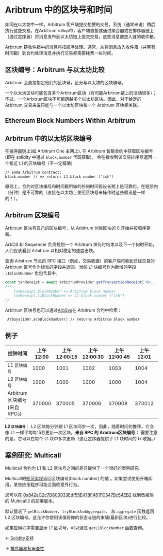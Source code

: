 # Aribtrum 中的区块号和时间
如同在以太坊中一样，Arbitrum
客户端提交想要的交易，系统（通常来说）稍后执行这些交易。在Arbitrum
rollup中，客户端直接或通过聚合器或在排序器链上（通过定序器）将消息发布到以太坊链上提交交易，这些消息被放入链的收件箱。

Arbitrum 链收件箱中的消息将按顺序处理。通常，从将消息放入收件箱（并带有时间戳）到合约处理消息并执行交易都需要耗费一些时间。

## 区块编号：Arbitrum 与以太坊比较
Arbitrum 会直接指定他们的区块号，区分与以太坊的区块编号。

一个以太坊区块可能包含多个Arbitrum区块（有可能Arbitrum链上的活动很多）；不过，一个Arbitrum区块不可能跨越多个以太坊区块。因此，对于给定的
Arbitrum 交易来说只能与一个以太坊区块和一个 Arbitrum 区块相关联。

## Ethereum Block Numbers Within Arbitrum

## Arbitrum 中的以太坊区块编号

在[排序器链](../../深入理解协议/洞悉Arbitrum.md#排序器模式)上(如 Arbitrum One
主网上), 在 Arbitrum 智能合约中获取区块编号(即在 solidity 中通过
`block.number` 代码获取)， 会在接收到该交易排序器返回一个接近 L1
的区块编号（不一定精确）

```sol
// some Arbitrum contract:
block.number // => returns L1 block number ("ish")
```

原则上，合约对区块编号和时间戳所做的任何时间假设长期上是可靠的，在短期内（分钟）是不可靠的（直接在以太坊上使用区块号来操作时这些假设是一样的！）。

## Arbitrum 区块编号

Arbitrum 区块有自己的区块编号，从 Arbitrum 创世区块的 0 开始并按顺序更新。

ArbOS 和 Sequencer 负责规划一个 Arbitrum 块何时结束以及下一个何时开始，人们应该看到 Arbitrum 以相对稳定的速度出块。

查询 Arbitrum 节点的 RPC 接口（例如，交易收据）的客户端将收到已经交易的 Arbitrum
区号作为标准的字段并返回，当然 L1 块编号作为新增的字段 `l1BlockNumber` 也包含其中。

```ts
const txnReceipt = await arbitrumProvider.getTransactionReceipt('0x...')
/** 
    txnReceipt.blockNumber => Arbitrum block number
    txnReceipt.l1BlockNumber => L1 block number ("ish")
*/
```

Arbitrum
区块号也可以通过[ArbSys](https://developer.offchainlabs.com/docs/sol_contract_docs/md_docs/arb-os/arbos/builtin/arbsys)在
Arbitrum 合约中检索：

```sol
 ArbSys(100).arbBlockNumber() // returns Arbitrum block number
```

## 例子

| 挂钟时间                     | 上午12:00  | 上午12:00:15 | 上午12:00:30 | 上午12:00:45 | 上午12:01 | 上午12:01:15 |
|-----------------------------|----------|----------|----------|----------|---------|---------|
| L1 `区块编号`                | 1000     | 1001     | 1002     | 1003     | 1004    | 1005    |
| L2 `区块编号`                | 1000     | 1000     | 1000     | 1000     | 1004    | 1004    |
| Arbitrum 区块编号(来自 RPCs) | 370000   | 370005   | 370006   | 370008   | 370012  | 370015  |

**L2 `区块编号`：** L2 区块每分钟跟 L1 区块同步一次，因此，随着时间的推移，它会像
L1 一样平均每15秒更新一次区块。**来自 RPC 的 Arbitrum区块编号：**
需要注意的是，它可以在每个 L1 块中多次更新（这让定序器提供子 L1 块时间的 tx
收据。）

## 案例研究: Multicall

Multicall 合约为 L1 和 L2 区块号之间的差异提供了一个很好的案例研究。

Multicall的[规范实现](https://github.com/makerdao/multicall/)返回区块编号(block.number)
的值 。如果尝试使用开箱即用，某些应用程序可能会面临意外行为。

您可以在 [0x842eC2c7D803033Edf55E478F461FC547Bc54EB2](https://arbiscan.io/address/0x842eC2c7D803033Edf55E478F461FC547Bc54EB2#code) 找到改编后的
Multicall2 的部署版本。

默认情况下 `getBlockNumber`、`tryBlockAndAggregate`、 和 `aggregate`
函数返回 L2 区块编号。这允许你使用该值将你的状态与链的末端(最新区块)进行比较。

如果应用程序需要显示 L1 区块号，可以通过 `getL1BlockNumber` 函数查询。

← [Solidity支持](./Solidity支持.md)

→ [排序器和抗审查性](./排序器和抗审查性.md)